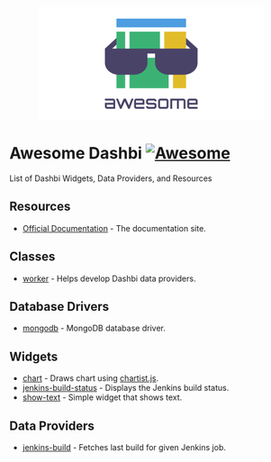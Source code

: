 <div align="center">
	<img width="400" src="_logo.svg" alt="Awesome Dashbi">
</div>

# Awesome Dashbi [![Awesome](https://awesome.re/badge.svg)](https://awesome.re)

List of Dashbi Widgets, Data Providers, and Resources

## Resources

- [Official Documentation](https://marverix.github.io/dashbi/) - The documentation site.

## Classes

- [worker](https://github.com/marverix/dashbi-worker) - Helps develop Dashbi data providers.

## Database Drivers

- [mongodb](https://github.com/marverix/dashbi-db-driver-mongodb) - MongoDB database driver.

## Widgets

- [chart](https://github.com/marverix/dashbi-widget-chart) - Draws chart using [chartist.js](https://gionkunz.github.io/chartist-js/).
- [jenkins-build-status](https://github.com/marverix/dashbi-widget-jenkins-build-status) - Displays the Jenkins build status.
- [show-text](https://github.com/marverix/dashbi-widget-show-text) - Simple widget that shows text.

## Data Providers

- [jenkins-build](https://github.com/marverix/dashbi-data-provider-jenkins-build) - Fetches last build for given Jenkins job.
